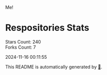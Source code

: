 Me!

# Respositories Stats
Stars Count: 240  
Forks Count: 7

2024-11-16 00:11:55  

This README is automatically generated by [🐰](https://github.com/rnitta/rnitta).
